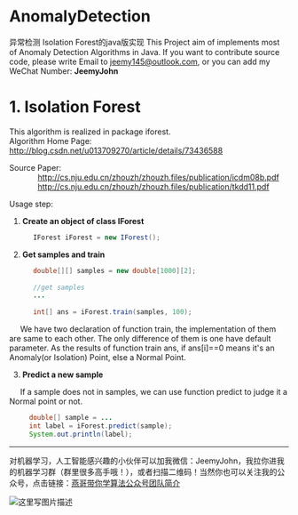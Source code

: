 # AnomalyDetection
异常检测 Isolation Forest的java版实现
This Project aim of implements most of Anomaly Detection Algorithms in Java.
If you want to contribute source code, please write Email to jeemy145@outlook.com, or you can add my WeChat Number: **JeemyJohn**

# 1. Isolation Forest

This algorithm is realized in package iforest.<br/> 
Algorithm Home Page: http://blog.csdn.net/u013709270/article/details/73436588

Source Paper: <br/>
&nbsp;&nbsp;&nbsp;&nbsp;&nbsp;&nbsp;&nbsp;&nbsp;&nbsp;&nbsp;&nbsp;&nbsp; http://cs.nju.edu.cn/zhouzh/zhouzh.files/publication/icdm08b.pdf <br/>
&nbsp;&nbsp;&nbsp;&nbsp;&nbsp;&nbsp;&nbsp;&nbsp;&nbsp;&nbsp;&nbsp;&nbsp; http://cs.nju.edu.cn/zhouzh/zhouzh.files/publication/tkdd11.pdf

Usage step:

1. **Create an object of class IForest**

```java
      IForest iForest = new IForest();
```

2. **Get samples and train**

```java
      double[][] samples = new double[1000][2];
      
      //get samples
      ...
      
      int[] ans = iForest.train(samples, 100);
```
&nbsp;&nbsp;&nbsp;&nbsp; We have two declaration of function train, the implementation of them are same to each other.
The only difference of them is one have default parameter. As the results of function train ans,
if ans[i]==0 means it's an Anomaly(or Isolation) Point, else a Normal Point.

3. **Predict a new sample**

&nbsp;&nbsp;&nbsp;&nbsp; If a sample does not in samples, we can use function predict to judge it a Normal point or not.

```java
     double[] sample = ...
     int label = iForest.predict(sample);
     System.out.println(label);
```


----------
对机器学习，人工智能感兴趣的小伙伴可以加我微信：JeemyJohn，我拉你进我的机器学习群（群里很多高手哦！），或者扫描二维码！当然你也可以关注我的公众号，点击链接：[燕哥带你学算法公众号团队简介](http://mp.weixin.qq.com/s/ny4LvsGsVk1Em30UwZsjWw)

![这里写图片描述](http://img.blog.csdn.net/20170818214456712?watermark/2/text/aHR0cDovL2Jsb2cuY3Nkbi5uZXQvdTAxMzcwOTI3MA==/font/5a6L5L2T/fontsize/400/fill/I0JBQkFCMA==/dissolve/70/gravity/SouthEast)



